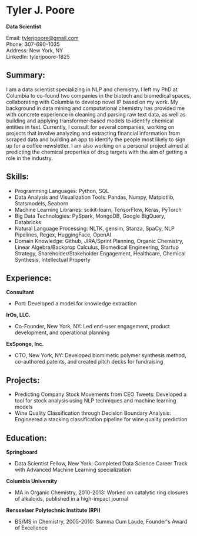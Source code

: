 # Tyler J. Poore
**Data Scientist**

Email: tylerjpoore@gmail.com  
Phone: 307-690-1035  
Address: New York, NY  
LinkedIn: tylerjpoore-1825  

## Summary:
I am a data scientist specializing in NLP and chemistry. I left my PhD at Columbia to co-found two companies in the biotech and biomedical spaces, collaborating with Columbia to develop novel IP based on my work. My background in data mining and computational chemistry has provided me with concrete experience in cleaning and parsing raw text data, as well as building and applying transformer-based models to identify chemical entities in text. Currently, I consult for several companies, working on projects that involve analyzing and extracting financial information from scraped data and building an app to identify the people most likely to sign up for a coffee newsletter. I am also working on a personal project aimed at predicting the chemical properties of drug targets with the aim of getting a role in the industry.

## Skills:
- Programming Languages: Python, SQL
- Data Analysis and Visualization Tools: Pandas, Numpy, Matplotlib, Statsmodels, Seaborn
- Machine Learning Libraries: scikit-learn, TensorFlow, Keras, PyTorch
- Big Data Technologies: PySpark, MongoDB, Google BigQuery, Databricks
- Natural Language Processing: NLTK, gensim, Stanza, SpaCy, NLP Pipelines, Regex, HuggingFace, OpenAI
- Domain Knowledge: Github, JIRA/Sprint Planning, Organic Chemistry, Linear Algebra/Backprop Calculus, Biomedical Engineering, Startup Strategy, Shareholder/Stakeholder Engagement, Healthcare, Chemical Synthesis, Intellectual Property

## Experience:
**Consultant**
- Port: Developed a model for knowledge extraction

**IrOs, LLC.**
- Co-Founder, New York, NY: Led end-user engagement, product development, and operational planning

**ExSponge, Inc.**
- CTO, New York, NY: Developed biomimetic polymer synthesis method, co-authored patents, and created pitch decks for fundraising

## Projects:
- Predicting Company Stock Movements from CEO Tweets: Developed a tool for stock analysis using NLP techniques and machine learning models
- Wine Quality Classification through Decision Boundary Analysis: Engineered a stacking classification pipeline for wine quality prediction

## Education:
**Springboard**
- Data Scientist Fellow, New York: Completed Data Science Career Track with Advanced Machine Learning specialization

**Columbia University**
- MA in Organic Chemistry, 2010-2013: Worked on catalytic ring closures of alkaloids, published in a high-impact journal

**Rensselaer Polytechnic Institute (RPI)**
- BS/MS in Chemistry, 2005-2010: Summa Cum Laude, Founder's Award of Excellence
